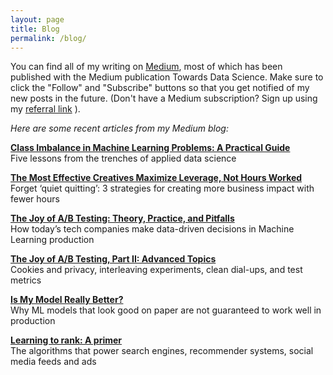 ```yaml
---
layout: page
title: Blog
permalink: /blog/
---
```


You can find all of my writing on [Medium](https://medium.com/@samuel.flender), most of which has been published with the Medium publication Towards Data Science. Make sure to click the "Follow" and "Subscribe" buttons so that you get notified of my new posts in the future. (Don't have a Medium subscription? Sign up using my [referral link](https://medium.com/@samuel.flender/membership) ).

*Here are some recent articles from my Medium blog:*

**[Class Imbalance in Machine Learning Problems: A Practical Guide](https://medium.com/p/4fb81eee0041)**\
Five lessons from the trenches of applied data science

**[The Most Effective Creatives Maximize Leverage, Not Hours Worked](https://medium.com/p/20ed0070fdd7)**\
Forget ‘quiet quitting’: 3 strategies for creating more business impact with fewer hours

**[The Joy of A/B Testing: Theory, Practice, and Pitfalls](https://medium.com/p/de58acbdb04a)**\
How today’s tech companies make data-driven decisions in Machine Learning production

**[The Joy of A/B Testing, Part II: Advanced Topics](https://medium.com/p/6c7f6cf71e4c)**\
Cookies and privacy, interleaving experiments, clean dial-ups, and test metrics

**[Is My Model Really Better?](https://medium.com/p/560e729f81d2)**\
Why ML models that look good on paper are not guaranteed to work well in production

**[Learning to rank: A primer](https://medium.com/p/40d2ff9960af)**\
The algorithms that power search engines, recommender systems, social media feeds and ads